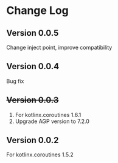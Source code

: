 # Change Log

## Version 0.0.5

Change inject point, improve compatibility

## Version 0.0.4

Bug fix

## ~~Version 0.0.3~~

1. For kotlinx.coroutines 1.6.1
2. Upgrade AGP version to 7.2.0

## Version 0.0.2

For kotlinx.coroutines 1.5.2